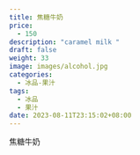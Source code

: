 ```yaml
---
title: 焦糖牛奶
price:
  - 150
description: "caramel milk "
draft: false
weight: 33
image: images/alcohol.jpg
categories:
  - 冰品-果汁
tags:
  - 冰品
  - 果汁
date: 2023-08-11T23:15:02+08:00
---
```


 焦糖牛奶
